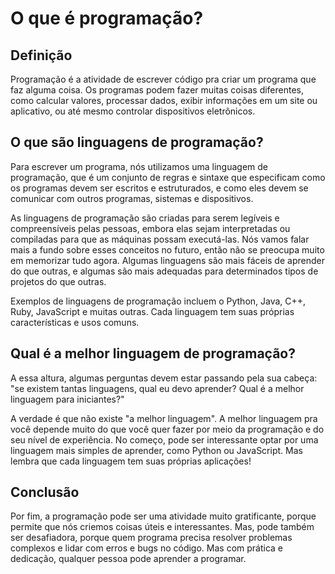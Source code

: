 # O que é programação?

## Definição

Programação é a atividade de escrever código pra criar um programa que faz alguma coisa. Os programas podem fazer muitas coisas diferentes, como calcular valores, processar dados, exibir informações em um site ou aplicativo, ou até mesmo controlar dispositivos eletrônicos.

## O que são linguagens de programação?

Para escrever um programa, nós utilizamos uma linguagem de programação, que é um conjunto de regras e sintaxe que especificam como os programas devem ser escritos e estruturados, e como eles devem se comunicar com outros programas, sistemas e dispositivos.

As linguagens de programação são criadas para serem legíveis e compreensíveis pelas pessoas, embora elas sejam interpretadas ou compiladas para que as máquinas possam executá-las. Nós vamos falar mais a fundo sobre esses conceitos no futuro, então não se preocupa muito em memorizar tudo agora. Algumas linguagens são mais fáceis de aprender do que outras, e algumas são mais adequadas para determinados tipos de projetos do que outras.

Exemplos de linguagens de programação incluem o Python, Java, C++, Ruby, JavaScript e muitas outras. Cada linguagem tem suas próprias características e usos comuns.

## Qual é a melhor linguagem de programação?

A essa altura, algumas perguntas devem estar passando pela sua cabeça: "se existem tantas linguagens, qual eu devo aprender? Qual é a melhor linguagem para iniciantes?"

A verdade é que não existe "a melhor linguagem". A melhor linguagem pra você depende muito do que você quer fazer por meio da programação e do seu nível de experiência. No começo, pode ser interessante optar por uma linguagem mais simples de aprender, como Python ou JavaScript. Mas lembra que cada linguagem tem suas próprias aplicações!

## Conclusão

Por fim, a programação pode ser uma atividade muito gratificante, porque permite que nós criemos coisas úteis e interessantes. Mas, pode também ser desafiadora, porque quem programa precisa resolver problemas complexos e lidar com erros e bugs no código. Mas com prática e dedicação, qualquer pessoa pode aprender a programar.
